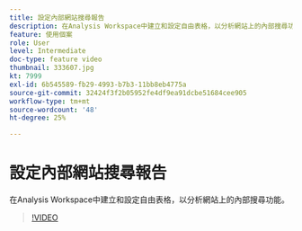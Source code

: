 ```yaml
---
title: 設定內部網站搜尋報告
description: 在Analysis Workspace中建立和設定自由表格，以分析網站上的內部搜尋功能。
feature: 使用個案
role: User
level: Intermediate
doc-type: feature video
thumbnail: 333607.jpg
kt: 7999
exl-id: 6b545589-fb29-4993-b7b3-11bb8eb4775a
source-git-commit: 32424f3f2b05952fe4df9ea91dcbe51684cee905
workflow-type: tm+mt
source-wordcount: '48'
ht-degree: 25%

---
```


# 設定內部網站搜尋報告

在Analysis Workspace中建立和設定自由表格，以分析網站上的內部搜尋功能。

>[!VIDEO](https://video.tv.adobe.com/v/333607/?quality=12&learn=on)
